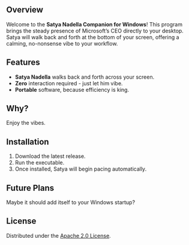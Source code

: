 ## Overview
Welcome to the **Satya Nadella Companion for Windows**! This program brings the steady presence of Microsoft’s CEO directly to your desktop. Satya will walk back and forth at the bottom of your screen, offering a calming, no-nonsense vibe to your workflow.

## Features
- **Satya Nadella** walks back and forth across your screen.
- **Zero** interaction required - just let him vibe.
- **Portable** software, because efficiency is king.

## Why?
Enjoy the vibes.

## Installation
1. Download the latest release.
2. Run the executable.
3. Once installed, Satya will begin pacing automatically.

## Future Plans
Maybe it should add itself to your Windows startup?

## License
Distributed under the [Apache 2.0 License](LICENSE).
